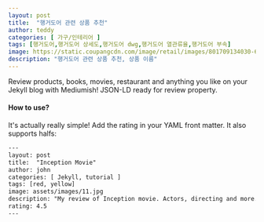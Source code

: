 ```yaml
---
layout: post
title:  "행거도어 관련 상품 추천" 
author: teddy
categories: [ 가구/인테리어 ]
tags: [행거도어,행거도어 상세도,행거도어 dwg,행거도어 열관류율,행거도어 부속]
image: https://static.coupangcdn.com/image/retail/images/801709134030-6cb87ab3-af7f-4ebe-becc-25f762d24c3a.jpg
description: "행거도어 관련 상품 추천, 상품 이름"
---
```


Review products, books, movies, restaurant and anything you like on your Jekyll blog with Mediumish! JSON-LD ready for review property.

#### How to use?

It's actually really simple! Add the rating in your YAML front matter. It also supports halfs:

```html
---
layout: post
title:  "Inception Movie"
author: john
categories: [ Jekyll, tutorial ]
tags: [red, yellow]
image: assets/images/11.jpg
description: "My review of Inception movie. Actors, directing and more."
rating: 4.5
---
```
